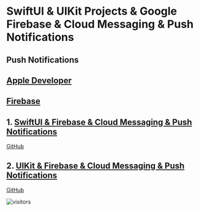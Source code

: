 # SwiftUI & UIKit Projects & Google Firebase & Cloud Messaging & Push Notifications

## Push Notifications

## [Apple Developer](https://developer.apple.com)
## [Firebase](https://firebase.google.com/)

## 1. [SwiftUI & Firebase & Cloud Messaging & Push Notifications](https://github.com/PetroOnishchuk/Firebase-Google-SwiftUI-UIKit-Push-Notifications/tree/master/SwiftUIandFirebaseAndPushNotifications01)  

[GitHub](https://github.com/PetroOnishchuk/Firebase-Google-SwiftUI-UIKit-Push-Notifications/tree/master/SwiftUIandFirebaseAndPushNotifications01)  

## 2. [UIKit & Firebase & Cloud Messaging & Push Notifications](https://github.com/PetroOnishchuk/Firebase-Google-SwiftUI-UIKit-Push-Notifications/tree/master/UIKitAndFirebaseAndPushNotifications01)  
[GitHub](https://github.com/PetroOnishchuk/Firebase-Google-SwiftUI-UIKit-Push-Notifications/tree/master/UIKitAndFirebaseAndPushNotifications01)  


![visitors](https://visitor-badge.glitch.me/badge?page_id=petroonishchuk.petroonishchuk)
